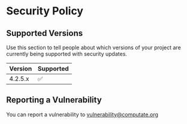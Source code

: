 # Security Policy

## Supported Versions

Use this section to tell people about which versions of your project are
currently being supported with security updates.

| Version   | Supported          |
| --------- | ------------------ |
| 4.2.5.x   | :white_check_mark: |

## Reporting a Vulnerability

You can report a vulnerability to vulnerability@computate.org
